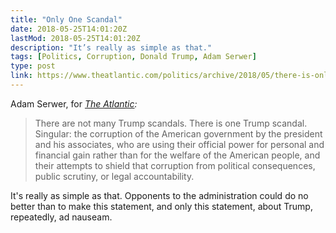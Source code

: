 ```yaml
---
title: "Only One Scandal"
date: 2018-05-25T14:01:20Z
lastMod: 2018-05-25T14:01:20Z
description: "It’s really as simple as that."
tags: [Politics, Corruption, Donald Trump, Adam Serwer]
type: post
link: https://www.theatlantic.com/politics/archive/2018/05/there-is-only-one-trump-scandal/560825/
---
```


Adam Serwer, for *[The Atlantic]:*

> There are not many Trump scandals. There is one Trump scandal. Singular: the
> corruption of the American government by the president and his associates, who
> are using their official power for personal and financial gain rather than for
> the welfare of the American people, and their attempts to shield that
> corruption from political consequences, public scrutiny, or legal
> accountability.

It's really as simple as that. Opponents to the administration could do no
better than to make this statement, and only this statement, about Trump,
repeatedly, ad nauseam.

  [The Atlantic]:
    https://www.theatlantic.com/politics/archive/2018/05/there-is-only-one-trump-scandal/560825/
    "The Atlantic: “There Is Only One Trump Scandal”"